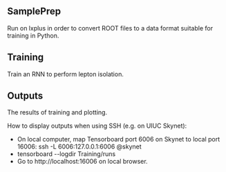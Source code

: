 ## SamplePrep

Run on lxplus in order to convert ROOT files to a data format suitable for training in Python.

## Training

Train an RNN to perform lepton isolation.

## Outputs

The results of training and plotting.

How to display outputs when using SSH (e.g. on UIUC Skynet):
* On local computer, map Tensorboard port 6006 on Skynet to local port 16006:
ssh -L 6006:127.0.0.1:6006 <user>@skynet
* tensorboard --logdir Training/runs
* Go to http://localhost:16006 on local browser.
